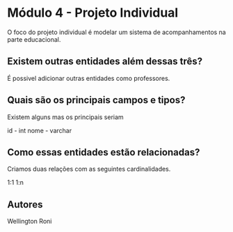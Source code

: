 
# Módulo 4 - Projeto Individual

O foco do projeto individual é modelar um sistema de acompanhamentos na parte educacional.

## Existem outras entidades além dessas três?

É possivel adicionar outras entidades como professores.

## Quais são os principais campos e tipos?

Existem alguns mas os principais seriam 

id - int
nome - varchar


## Como essas entidades estão relacionadas?

Criamos duas relações  com as seguintes cardinalidades.

1:1
1:n

## Autores
Wellington Roni



